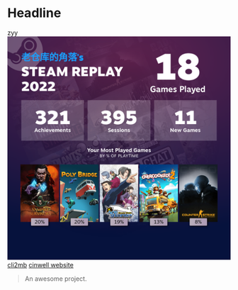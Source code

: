 # Headline
zyy
![img](3f16589f-1f8e-4b2c-9d07-e83f417b3df6.png)
[cli2mb](./ad.mp4 ':include :type=video width=100% height=400px')
[cinwell website](https://cinwell.com ':include :type=iframe width=100%')
> An awesome project.